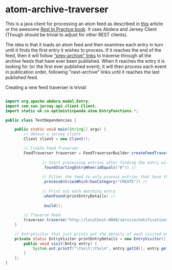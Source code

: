 atom-archive-traverser
======================

This is a java client for processing an atom feed as described in [this](http://answers.oreilly.com/topic/2153-rest-in-practice-how-to-use-atom-for-event-driven-systems/) article or the awesome [Rest In Practice book](http://www.amazon.co.uk/REST-Practice-Hypermedia-Systems-Architecture/dp/0596805829).
It uses Abdera and Jersey Client (Though should be trivial to adjust for other REST clients).

The idea is that it loads an atom feed and then examines each entry in turn until it finds the first entry it wishes to process.
If it reaches the end of the feed, then it will follow ["prev-archive" links](http://tools.ietf.org/html/rfc5005) to traverse through all the archive feeds that have ever been published. 
When it reaches the entry it is looking for (or the first ever published event), it will then process each event in publication order, following "next-archive" links until it reaches the last published feed.

Creating a new feed traverser is trivial:
```java

import org.apache.abdera.model.Entry;
import com.sun.jersey.api.client.Client;
import static uk.co.optimisticpanda.atom.EntryFunctions.*;

public class TestDependencies {

    public static void main(String[] args) {
        // Obtain a jersey client
        Client client = new Client();

        // Create Feed Traverser
        FeedTraverser traverser = FeedTraverserBuilder.createFeedTraverser(client)//
                
                // Start processing entries after finding the entry with an id of 0
                .foundStartingEntryWhen(idEquals("0")) //
                
                // Filter the feed to only process entries that have the CREATE category
                .processEntriesWhich(hasCategory("CREATE")) //
                
                // Print out each matching entry
                .whenFound(printEntryDetails) //
                
                .build();
        
        // Traverse Feed
        traverser.traverse("http://localhost:8080/service/notifications/");
    }

    // EntryVisitor that just prints out the details of each visited entry.  
    private static EntryVisitor printEntryDetails = new EntryVisitor() {
        public void visit(Entry entry) {
            System.out.printf("\t%s\t:\t%s\n", entry.getId(), entry.getTitle());
        }
    };
}

```
